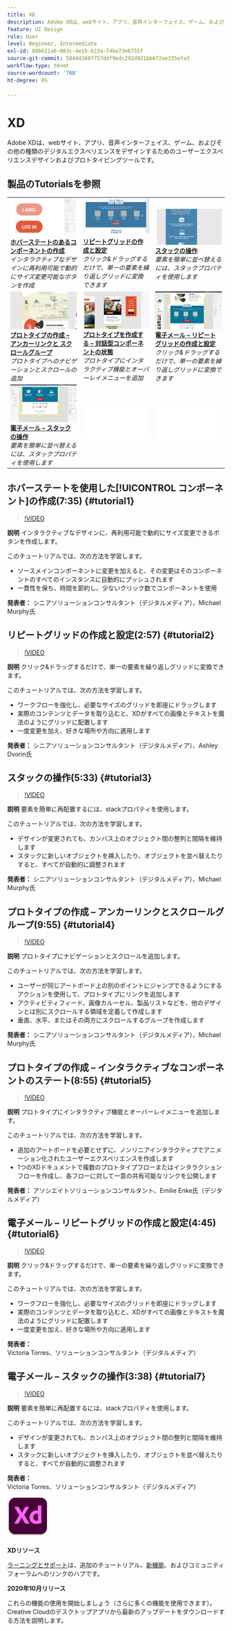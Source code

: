 ```yaml
---
title: XD
description: Adobe XDは、webサイト、アプリ、音声インターフェイス、ゲーム、およびその他の種類のデジタルエクスペリエンスをデザインするためのユーザーエクスペリエンスデザインおよびプロトタイピングツールです
feature: UI Design
role: User
level: Beginner, Intermediate
exl-id: 89b621a6-083c-4e1b-b23a-f4ba73e6755f
source-git-commit: 58444368f757ddf9edc292d921bb6f2ae335efa3
workflow-type: tm+mt
source-wordcount: '708'
ht-degree: 0%

---
```


# XD

Adobe XDは、webサイト、アプリ、音声インターフェイス、ゲーム、およびその他の種類のデジタルエクスペリエンスをデザインするためのユーザーエクスペリエンスデザインおよびプロトタイピングツールです。

## 製品のTutorialsを参照

<table style="table-layout:fixed">
<tr>
 <td>
   <a href="xd.md#tutorial1">
      <img alt="ホバーステートを使用したコンポーネントの作成" src="../assets/Xd_hoverstates_components_thumbnail.jpg" />
   </a>
    <div>
   <a href="xd.md#tutorial1"><strong>ホバーステートのあるコンポーネントの作成</strong></a>
    </div>
    <em>インタラクティブなデザインに再利用可能で動的にサイズ変更可能なボタンを作成</em>
    <br>
  </td>
  <td>
    <a href="xd.md#tutorial2">
        <img alt="リピートグリッドの作成と設定" src="../assets/XD_repeatgrid_thumbnail.jpg" />
    </a>
    <div>
    <a href="xd.md#tutorial2"><strong>リピートグリッドの作成と設定</strong></a>
    </div>
    <em>クリック&amp;ドラッグするだけで、単一の要素を繰り返しグリッドに変換できます</em>
    <br>
  </td>
  <td>
   <a href="xd.md#tutorial3">
      <img alt="スタックの操作" src="../assets/xd_Stacks_thumbnail.jpg" />
   </a>
    <div>
    <a href="xd.md#tutorial3"><strong>スタックの操作</strong></a>
    </div>
    <em>要素を簡単に並べ替えるには、スタックプロパティを使用します</em>
    <br>
  </td>
</tr>
<tr>
 <td>
    <a href="xd.md#tutorial4">
        <img alt="プロトタイプを作成する – リンクをアンカーし、 
スクロールグループ" src="../assets/XD_Scrolls_Thumbnail_Murphy.jpg" />
    </a>
    <div>
    <a href="xd.md#tutorial4"><strong>プロトタイプの作成 – アンカーリンクと 
スクロールグループ</strong></a>
    </div>
    <em>プロトタイプへのナビゲーションとスクロールの追加</em>
    <br>
  </td>
  <td>
    <a href="xd.md#tutorial5">
        <img alt="プロトタイプの作成 – インタラクティブなコンポーネントのステート" src="../assets/XD_interactiveprototypes_enke.jpg" />
    </a>
    <div>
    <a href="xd.md#tutorial5"><strong>プロトタイプを作成する – 対話型コンポーネントの状態</strong></a>
    </div>
    <em>プロトタイプにインタラクティブ機能とオーバーレイメニューを追加</em>
    <br>
  </td>
  <td>
   <a href="xd.md#tutorial6">
      <img alt="電子メール – リピートグリッドの作成と設定" src="../assets/xd_repeat_torres.jpg" />
   </a>
    <div>
   <a href="xd.md#tutorial7"><strong>電子メール – リピートグリッドの作成と設定</strong></a>
    </div>
    <em>クリック&amp;ドラッグするだけで、単一の要素を繰り返しグリッドに変換できます</em>
    <br>
  </td>
</tr>
<tr>
 <td>
    <a href="xd.md#tutorial7">
        <img alt="電子メール – スタックの操作" src="../assets/xd_stacks_torres.jpg" />
    </a>
    <div>
    <a href="xd.md#tutorial7"><strong>電子メール – スタックの操作</strong></a>
    </div>
    <em>要素を簡単に並べ替えるには、スタックプロパティを使用します</em>
    <br>
  </td>
  <td>
    <img alt="スペーサー" src="../assets/Whitespacer.png" />
    <div>
    <br>
  </td>
  <td>
    <img alt="スペーサー" src="../assets/Whitespacer.png" />
    <div>
    <br>
  </td>
</tr>
</table>

## ホバーステートを使用した[!UICONTROL コンポーネント]の作成(7:35) {#tutorial1}

>[!VIDEO](https://video.tv.adobe.com/v/326874?hidetitle=true)

**説明**
インタラクティブなデザインに、再利用可能で動的にサイズ変更できるボタンを作成します。

このチュートリアルでは、次の方法を学習します。
* ソースメインコンポーネントに変更を加えると、その変更はそのコンポーネントのすべてのインスタンスに自動的にプッシュされます
* 一貫性を保ち、時間を節約し、少ないクリック数でコンポーネントを使用

**発表者：**
シニアソリューションコンサルタント（デジタルメディア）、Michael Murphy氏

## リピートグリッドの作成と設定(2:57) {#tutorial2}

>[!VIDEO](https://video.tv.adobe.com/v/326955?hidetitle=true)

**説明**
クリック&amp;ドラッグするだけで、単一の要素を繰り返しグリッドに変換できます。

このチュートリアルでは、次の方法を学習します。
* ワークフローを強化し、必要なサイズのグリッドを即座にドラッグします
* 実際のコンテンツとデータを取り込むと、XDがすべての画像とテキストを魔法のようにグリッドに配置します
* 一度変更を加え、好きな場所や方向に適用します

**発表者：**
シニアソリューションコンサルタント（デジタルメディア）、Ashley Dvorin氏

## スタックの操作(5:33) {#tutorial3}

>[!VIDEO](https://video.tv.adobe.com/v/326956?hidetitle=true)

**説明**
要素を簡単に再配置するには、stackプロパティを使用します。

このチュートリアルでは、次の方法を学習します。
* デザインが変更されても、カンバス上のオブジェクト間の整列と間隔を維持します
* スタックに新しいオブジェクトを挿入したり、オブジェクトを並べ替えたりすると、すべてが自動的に調整されます

**発表者：**
シニアソリューションコンサルタント（デジタルメディア）、Michael Murphy氏

## プロトタイプの作成 – アンカーリンクとスクロールグループ(9:55) {#tutorial4}

>[!VIDEO](https://video.tv.adobe.com/v/326957?hidetitle=true)

**説明**
プロトタイプにナビゲーションとスクロールを追加します。

このチュートリアルでは、次の方法を学習します。
* ユーザーが同じアートボード上の別のポイントにジャンプできるようにするアクションを使用して、プロトタイプにリンクを追加します
* アクティビティフィード、画像カルーセル、製品リストなどを、他のデザインとは別にスクロールする領域を定義して作成します
* 垂直、水平、またはその両方にスクロールするグループを作成します

**発表者：**
シニアソリューションコンサルタント（デジタルメディア）、Michael Murphy氏

## プロトタイプの作成 – インタラクティブなコンポーネントのステート(8:55) {#tutorial5}

>[!VIDEO](https://video.tv.adobe.com/v/326958?hidetitle=true)

**説明**
プロトタイプにインタラクティブ機能とオーバーレイメニューを追加します。

このチュートリアルでは、次の方法を学習します。
* 追加のアートボードを必要とせずに、ノンリニアインタラクティブでアニメーション化されたユーザーエクスペリエンスを作成します
* 1つのXDドキュメントで複数のプロトタイプフローまたはインタラクションフローを作成し、各フローに対して一意の共有可能なリンクを公開します

**発表者：**
アソシエイトソリューションコンサルタント、Emilie Enke氏（デジタルメディア）

## 電子メール – リピートグリッドの作成と設定(4:45) {#tutorial6}

>[!VIDEO](https://video.tv.adobe.com/v/326775?hidetitle=true)

**説明**
クリック&amp;ドラッグするだけで、単一の要素を繰り返しグリッドに変換できます。

このチュートリアルでは、次の方法を学習します。
* ワークフローを強化し、必要なサイズのグリッドを即座にドラッグします
* 実際のコンテンツとデータを取り込むと、XDがすべての画像とテキストを魔法のようにグリッドに配置します
* 一度変更を加え、好きな場所や方向に適用します

**発表者：**
Victoria Torres、ソリューションコンサルタント（デジタルメディア）

## 電子メール – スタックの操作(3:38) {#tutorial7}

>[!VIDEO](https://video.tv.adobe.com/v/326759?hidetitle=true)

**説明**
要素を簡単に再配置するには、stackプロパティを使用します。

このチュートリアルでは、次の方法を学習します。
* デザインが変更されても、カンバス上のオブジェクト間の整列と間隔を維持します
* スタックに新しいオブジェクトを挿入したり、オブジェクトを並べ替えたりすると、すべてが自動的に調整されます

**発表者：**
Victoria Torres、ソリューションコンサルタント（デジタルメディア）

![XDロゴ](../assets/xd_appicon_96.png)

**XDリソース**

[ラーニングとサポート](https://helpx.adobe.com/support/xd.html)は、追加のチュートリアル、[新機能](https://helpx.adobe.com/xd/user-guide.html/xd/help/whats-new.ug.html)、およびコミュニティフォーラムへのリンクのハブです。

**2020年10月リリース**

これらの機能の使用を開始しましょう（さらに多くの機能を使用できます）。 Creative Cloudのデスクトップアプリから最新のアップデートをダウンロードする方法を説明します。
